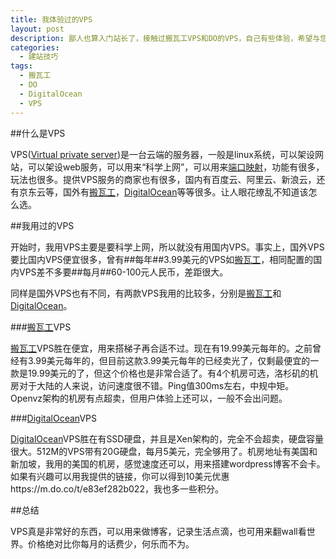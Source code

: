```yaml
---
title: 我体验过的VPS
layout: post
description: 鄙人也算入门站长了，接触过搬瓦工VPS和DO的VPS，自己有些体验，希望与您一起分享。
categories:
  - 建站技巧
tags: 
  - 搬瓦工
  - DO
  - DigitalOcean
  - VPS
---
```


##什么是VPS

VPS([Virtual private server](https://en.wikipedia.org/wiki/Virtual_private_server))是一台云端的服务器，一般是linux系统，可以架设网站，可以架设web服务，可以用来“科学上网”，可以用来[端口映射](http://blog.simongong.net/2015/12/28/sshportforward.html)，功能有很多，玩法也很多。提供VPS服务的商家也有很多，国内有百度云、阿里云、新浪云，还有京东云等，国外有[搬瓦工](https://bandwagonhost.com/aff.php?aff=3558)，[DigitalOcean](https://m.do.co/t/e83ef282b022)等等很多。让人眼花缭乱不知道该怎么选。

##我用过的VPS

开始时，我用VPS主要是要科学上网，所以就没有用国内VPS。事实上，国外VPS要比国内VPS便宜很多，曾有##每年##3.99美元的VPS如[搬瓦工](https://bandwagonhost.com/aff.php?aff=3558)，相同配置的国内VPS差不多要##每月##60-100元人民币，差距很大。

同样是国外VPS也有不同，有两款VPS我用的比较多，分别是[搬瓦工](https://bandwagonhost.com/aff.php?aff=3558)和[DigitalOcean](https://m.do.co/t/e83ef282b022)。

###[搬瓦工](https://bandwagonhost.com/aff.php?aff=3558)VPS

[搬瓦工](https://bandwagonhost.com/aff.php?aff=3558)VPS胜在便宜，用来搭梯子再合适不过。现在有19.99美元每年的。之前曾经有3.99美元每年的，但目前这款3.99美元每年的已经卖光了，仅剩最便宜的一款是19.99美元的了，但这个价格也是非常合适了。有4个机房可选，洛杉矶的机房对于大陆的人来说，访问速度很不错。Ping值300ms左右，中规中矩。Openvz架构的机房有点超卖，但用户体验上还可以，一般不会出问题。

###[DigitalOcean](https://m.do.co/t/e83ef282b022)VPS

[DigitalOcean](https://m.do.co/t/e83ef282b022)VPS胜在有SSD硬盘，并且是Xen架构的，完全不会超卖，硬盘容量很大。512M的VPS带有20G硬盘，每月5美元，完全够用了。机房地址有美国和新加坡，我用的美国的机房，感觉速度还可以，用来搭建wordpress博客不会卡。如果有兴趣可以用我提供的链接，你可以得到10美元优惠https://m.do.co/t/e83ef282b022，我也多一些积分。

##总结

VPS真是非常好的东西，可以用来做博客，记录生活点滴，也可用来翻wall看世界。价格绝对比你每月的话费少，何乐而不为。